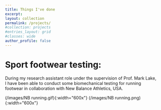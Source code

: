 ```yaml
---
title: Things I've done
excerpt:
layout: collection
permalink: /projects/
#collection: projects
#entries_layout: grid
#classes: wide
author_profile: false
---
```


# Sport footwear testing:

During my research assistant role under the supervision of Prof. Mark Lake, I have been able to conduct some biomechanical testing for running footwear in collaboration with New Balance Athletics, USA.

(/images/NB running.gif){:width="600x"} (/images/NB running.png){:width="600x"}

